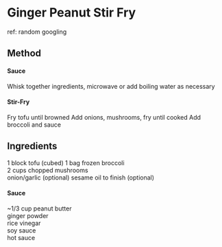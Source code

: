 # Ginger Peanut Stir Fry
ref: random googling
## Method
#### Sauce
Whisk together ingredients, microwave or add boiling water as necessary
#### Stir-Fry
Fry tofu until browned
Add onions, mushrooms, fry until cooked
Add broccoli and sauce
## Ingredients
1 block tofu  (cubed)
1 bag frozen broccoli  
2 cups chopped mushrooms  
onion/garlic (optional)
sesame oil to finish (optional)
#### Sauce
~1/3 cup peanut butter  
ginger powder  
rice vinegar  
soy sauce  
hot sauce  


